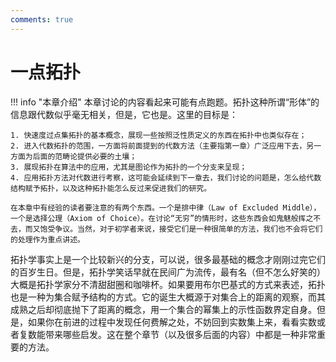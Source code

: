 ```yaml
---
comments: true
---
```


# 一点拓扑

!!! info "本章介绍"
    本章讨论的内容看起来可能有点跑题。拓扑这种所谓“形体”的信息跟代数似乎毫无相关，但是，它也是。这里的目标是：

    1. 快速度过点集拓扑的基本概念，展现一些按照泛性质定义的东西在拓扑中也类似存在；
    2. 进入代数拓扑的范围，一方面将前面提到的代数方法（主要指第一章）广泛应用下去，另一方面为后面的范畴论提供必要的土壤；
    3. 展现拓扑在算法中的应用，尤其是图论作为拓扑的一个分支来呈现；
    4. 应用拓扑方法对代数进行考察，这可能会延续到下一章去，我们讨论的问题是，怎么给代数结构赋予拓扑，以及这种拓扑能怎么反过来促进我们的研究。

    在本章中有经验的读者要注意的有两个东西。一个是排中律（Law of Excluded Middle），一个是选择公理（Axiom of Choice）。在讨论“无穷”的情形时，这些东西会如鬼魅般挥之不去，而又饱受争议。当然，对于初学者来说，接受它们是一种很简单的方法，我们也不会将它们的处理作为重点讲述。

拓扑学事实上是一个比较新兴的分支，可以说，很多最基础的概念才刚刚过完它们的百岁生日。但是，拓扑学笑话早就在民间广为流传，最有名（但不怎么好笑的）大概是拓扑学家分不清甜甜圈和咖啡杯。如果要用布尔巴基式的方式来表述，拓扑也是一种为集合赋予结构的方式。它的诞生大概源于对集合上的距离的观察，而其成熟之后却彻底抛下了距离的概念，用一个集合的幂集上的示性函数界定自身。但是，如果你在前进的过程中发现任何费解之处，不妨回到实数集上来，看看实数或者复数能带来哪些启发。这在整个章节（以及很多后面的内容）中都是一种非常重要的方法。
